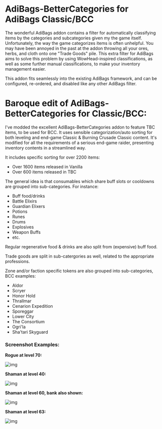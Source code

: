 # AdiBags-BetterCategories for AdiBags Classic/BCC

The wonderful AdiBags addon contains a filter for automatically classifying
items by the categories and subcategories given my the game itself.
Unfortunately, the way the game categorizes items is often unhelpful. You
may have been annoyed in the past at the addon throwing all your ores, herbs,
and cloth onto one "Trade Goods" pile. This extra filter for AdiBags aims to
solve this problem by using WowHead-inspired classifications, as well as some
further manual classifications, to make your inventory management easier.

This addon fits seamlessly into the existing AdiBags framework, and can be
configured, re-ordered, and disabled like any other AdiBags filter.


# Baroque edit of AdiBags-BetterCategories for Classic/BCC:

I've modded the excellent AdiBags-BetterCategories addon to feature TBC items, to be used for BCC.
It uses sensible categorization/auto sorting for both leveling and end-game Classic & Burning Crusade Classic content.
It's modified for all the requirements of a serious end-game raider, presenting inventory contents in a streamlined way.

It includes specific sorting for over 2200 items:

- Over 1600 items released in Vanilla
- Over 600 items released in TBC

The general idea is that consumables which share buff slots or cooldowns are grouped into sub-categories. For instance:

- Buff food/drinks
- Battle Elixirs
- Guardian Elixers
- Potions
- Runes
- Drums
- Explosives
- Weapon Buffs
- etc.
 
Regular regenerative food & drinks are also split from (expensive) buff food.

Trade goods are split in sub-catergories as well, related to the appropriate professions.

Zone and/or faction specific tokens are also grouped into sub-categories, BCC examples:

- Aldor
- Scryer
- Honor Hold
- Thrallmar
- Cenarion Expedition
- Sporeggar
- Lower City
- The Consortium
- Ogri'la
- Sha'tari Skyguard


### Screenshot Examples:

**Rogue at level 70:**

![img](https://i.imgur.com/7lxKnqs.jpg)


**Shaman at level 40:**

![img](https://i.imgur.com/LTLpkUp.jpg)


**Shaman at level 60, bank also shown:**

![img](https://i.imgur.com/x0eYZ0C.jpg)


**Shaman at level 63:**

![img](https://i.imgur.com/MO7yvh5.jpg)

